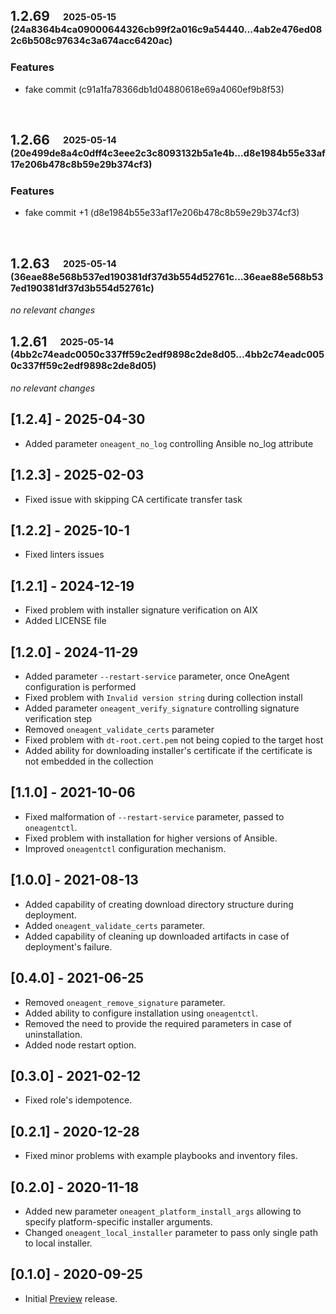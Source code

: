 ## **1.2.69**&emsp;<sub><sup>2025-05-15 (24a8364b4ca09000644326cb99f2a016c9a54440...4ab2e476ed082c6b508c97634c3a674acc6420ac)</sup></sub>

### Features

- fake commit (c91a1fa78366db1d04880618e69a4060ef9b8f53)

<br>

## **1.2.66**&emsp;<sub><sup>2025-05-14 (20e499de8a4c0dff4c3eee2c3c8093132b5a1e4b...d8e1984b55e33af17e206b478c8b59e29b374cf3)</sup></sub>

### Features

- fake commit \+1 (d8e1984b55e33af17e206b478c8b59e29b374cf3)

<br>

## **1.2.63**&emsp;<sub><sup>2025-05-14 (36eae88e568b537ed190381df37d3b554d52761c...36eae88e568b537ed190381df37d3b554d52761c)</sup></sub>

*no relevant changes*
<br>

## **1.2.61**&emsp;<sub><sup>2025-05-14 (4bb2c74eadc0050c337ff59c2edf9898c2de8d05...4bb2c74eadc0050c337ff59c2edf9898c2de8d05)</sup></sub>

*no relevant changes*
<br>

## [1.2.4] - 2025-04-30
- Added parameter `oneagent_no_log` controlling Ansible no_log attribute

## [1.2.3] - 2025-02-03
- Fixed issue with skipping CA certificate transfer task

## [1.2.2] - 2025-10-1
- Fixed linters issues

## [1.2.1] - 2024-12-19
- Fixed problem with installer signature verification on AIX
- Added LICENSE file

## [1.2.0] - 2024-11-29

- Added parameter `--restart-service` parameter, once OneAgent configuration is performed
- Fixed problem with `Invalid version string` during collection install
- Added parameter `oneagent_verify_signature` controlling signature verification step
- Removed `oneagent_validate_certs` parameter
- Fixed problem with `dt-root.cert.pem` not being copied to the target host
- Added ability for downloading installer's certificate if the certificate is not embedded in the collection

## [1.1.0] - 2021-10-06

- Fixed malformation of `--restart-service` parameter, passed to `oneagentctl`.
- Fixed problem with installation for higher versions of Ansible.
- Improved `oneagentctl` configuration mechanism.

## [1.0.0] - 2021-08-13

- Added capability of creating download directory structure during deployment.
- Added `oneagent_validate_certs` parameter.
- Added capability of cleaning up downloaded artifacts in case of deployment's failure.

## [0.4.0] - 2021-06-25

- Removed `oneagent_remove_signature` parameter.
- Added ability to configure installation using `oneagentctl`.
- Removed the need to provide the required parameters in case of uninstallation.
- Added node restart option.

## [0.3.0] - 2021-02-12

- Fixed role's idempotence.

## [0.2.1] - 2020-12-28

- Fixed minor problems with example playbooks and inventory files.

## [0.2.0] - 2020-11-18

- Added new parameter `oneagent_platform_install_args` allowing to specify platform-specific installer arguments.
- Changed `oneagent_local_installer` parameter to pass only single path to local installer.

## [0.1.0] - 2020-09-25

- Initial [Preview](https://www.dynatrace.com/support/help/shortlink/preview-and-early-adopter-releases) release.
